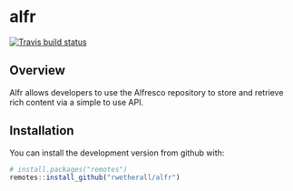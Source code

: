 # alfr

[![Travis build status](https://travis-ci.org/rwetherall/alfr.svg?branch=master)](https://travis-ci.org/rwetherall/alfr)

## Overview

Alfr allows developers to use the Alfresco repository to store and retrieve rich content via a simple to use API.

## Installation

You can install the development version from github with:

```r
# install.packages("remotes")
remotes::install_github("rwetherall/alfr")
```
